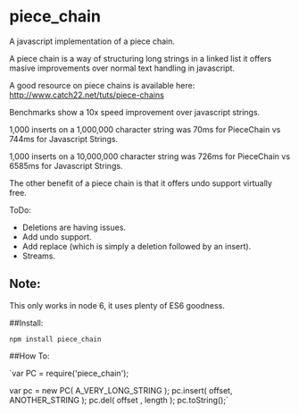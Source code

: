 # piece_chain
A javascript implementation of a piece chain.

A piece chain is a way of structuring long strings in a linked list it offers masive improvements over normal text handling in javascript. 

A good resource on piece chains is available here: http://www.catch22.net/tuts/piece-chains

Benchmarks show a 10x speed improvement over javascript strings. 

1,000 inserts on a 1,000,000 character string was 70ms for PieceChain vs 744ms for Javascript Strings.

1,000 inserts on a 10,000,000 character string was 726ms for PieceChain vs 6585ms for Javascript Strings.

The other benefit of a piece chain is that it offers undo support virtually free.

ToDo: 
 * Deletions are having issues.
 * Add undo support.
 * Add replace (which is simply a deletion followed by an insert).
 * Streams.

 ## Note:
 This only works in node 6, it uses plenty of ES6 goodness.

 ##Install:

 `npm install piece_chain`

##How To:

 `var PC = require('piece_chain');

 var pc = new PC( A_VERY_LONG_STRING );
 pc.insert( offset, ANOTHER_STRING );
 pc.del( offset , length );
 pc.toString();`
